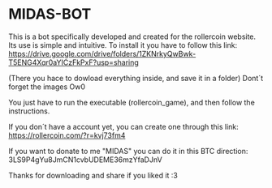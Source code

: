 # MIDAS-BOT
This is a bot specifically developed and created for the rollercoin website. Its use is simple and intuitive. 
To install it you have to follow this link:
  https://drive.google.com/drive/folders/1ZKNrkyQwBwk-T5ENG4Xqr0aYICzFkPxF?usp=sharing

(There you hace to dowload everything inside, and save it in a folder) Dont´t forget the images Ow0

You just have to run the executable (rollercoin_game), and then follow the instructions.

If you don´t have a account yet, you can create one through this link: 
  https://rollercoin.com/?r=kvj73fm4

If you want to donate to me "MIDAS" you can do it in this BTC direction: 3LS9P4gYu8JmCN1cvbUDEME36mzYfaDJnV

Thanks for downloading and share if you liked it :3
